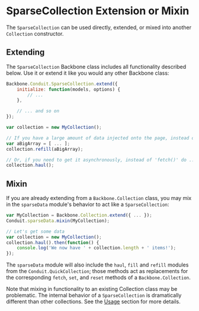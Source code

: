 # SparseCollection Extension or Mixin

The `SparseCollection` can be used directly, extended, or mixed into another `Collection` constructor.

## Extending

The `SparseCollection` Backbone class includes all functionality described below.  Use it or extend it like you would
any other Backbone class:

```javascript
Backbone.Conduit.SparseCollection.extend({
    initialize: function(models, options) {
        // ...
    }, 

    // ... and so on
});

var collection = new MyCollection();

// If you have a large amount of data injected onto the page, instead of 'reset(...)' do ...
var aBigArray = [ ... ];
collection.refill(aBigArray);

// Or, if you need to get it asynchronously, instead of 'fetch()' do ...
collection.haul();
```

## Mixin
If you are already extending from a `Backbone.Collection` class, you may mix in the `sparseData` module's behavior to
act like a `SparseCollection`:
```javascript
var MyCollection = Backbone.Collection.extend({ ... });
Conduit.sparseData.mixin(MyCollection);

// Let's get some data
var collection = new MyCollection();
collection.haul().then(function() {
    console.log('We now have ' + collection.length + ' items!');
});
```

The `sparseData` module will also include the `haul`, `fill` and `refill` modules from the `Conduit.QuickCollection`;
those methods act as replacements for the corresponding `fetch`, `set`, and `reset` methods of a 
`Backbone.Collection`.
 
Note that mixing in functionality to an existing Collection class may be problematic.  The internal behavior of a
`SparseCollection` is dramatically different than other collections.  See the [Usage](usage.html) section for more
details.